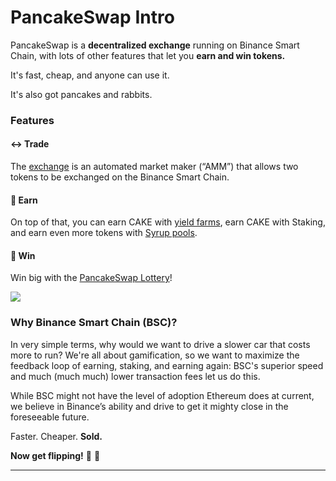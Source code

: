 # PancakeSwap Intro

PancakeSwap is a **decentralized exchange** running on Binance Smart Chain, with lots of other features that let you **earn and win tokens.** 

It's fast, cheap, and anyone can use it. 

It's also got pancakes and rabbits.

### Features

#### ↔️ Trade

The [exchange](products/pancakeswap-exchange/) is an automated market maker \(“AMM”\) that allows two tokens to be exchanged on the Binance Smart Chain. 

#### 💸 Earn

On top of that, you can earn CAKE with [yield farms](products/yield-farming/farms.md), earn CAKE with Staking, and earn even more tokens with [Syrup pools](products/syrup-pools/syrup-pool.md).

#### 🎲 Win

Win big with the [PancakeSwap Lottery](products/lottery/lottery-1.md)!

![](.gitbook/assets/1500x500.jpeg)

### **Why Binance Smart Chain \(BSC\)?**

In very simple terms, why would we want to drive a slower car that costs more to run? We're all about gamification, so we want to maximize the feedback loop of earning, staking, and earning again: BSC's superior speed and much \(much much\) lower transaction fees let us do this.

While BSC might not have the level of adoption Ethereum does at current, we believe in Binance’s ability and drive to get it mighty close in the foreseeable future.

Faster. Cheaper. **Sold.**

**Now get flipping!** 🐰 🥞  
****

